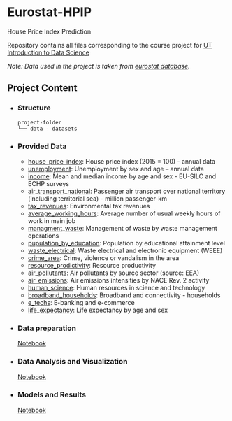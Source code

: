 # Eurostat-HPIP
House Price Index Prediction
 
Repository contains all files corresponding to the course project for [UT Introduction to Data Science](https://courses.cs.ut.ee/2020/ids/fall)

_Note: Data used in the project is taken from [eurostat database](https://ec.europa.eu/eurostat/data/database)._

## Project Content

- ### Structure
   ```
   project-folder
   └── data - datasets
   ```

- ### Provided Data
	- [house_price_index](https://ec.europa.eu/eurostat/databrowser/view/prc_hpi_a/default/table?lang=en): House price index (2015 = 100) - annual data
	- [unemployment](https://ec.europa.eu/eurostat/databrowser/product/view/une_rt_a?lang=en): Unemployment by sex and age – annual data
	- [income](https://ec.europa.eu/eurostat/databrowser/product/view/ilc_di03?lang=en):  Mean and median income by age and sex - EU-SILC and ECHP surveys
	- [air_transport_national](https://ec.europa.eu/eurostat/databrowser/view/avia_tppa/default/table?lang=en): Passenger air transport over national territory (including territorial sea) - million passenger-km
	- [tax_revenues](https://ec.europa.eu/eurostat/databrowser/view/env_ac_tax/default/table?lang=en): Environmental tax revenues
	- [average_working_hours](https://ec.europa.eu/eurostat/databrowser/view/lfsa_ewhun2/default/table?lang=en): Average number of usual weekly hours of work in main job
	- [managment_waste](https://ec.europa.eu/eurostat/databrowser/view/env_wassd/default/table?lang=en): Management of waste by waste management operations
	- [pupulation_by_education](https://ec.europa.eu/eurostat/databrowser/product/view/edat_lfse_03?lang=en): Population by educational attainment level
	- [waste_electrical](https://ec.europa.eu/eurostat/databrowser/view/env_waselee/default/table?lang=en): Waste electrical and electronic equipment (WEEE)
	- [crime_area](https://ec.europa.eu/eurostat/databrowser/product/view/ilc_mddw03?lang=en): Crime, violence or vandalism in the area
	- [resource_prodictivity](https://ec.europa.eu/eurostat/databrowser/view/env_ac_rp/default/table?lang=en): Resource productivity
	- [air_pollutants](https://ec.europa.eu/eurostat/databrowser/view/env_air_emis/default/table?lang=en): Air pollutants by source sector (source: EEA)
	- [air_emissions](https://ec.europa.eu/eurostat/databrowser/view/env_ac_aeint_r2/default/table?lang=en): Air emissions intensities by NACE Rev. 2 activity
	- [human_science](https://appsso.eurostat.ec.europa.eu/nui/show.do?dataset=hrst_st_ncat&lang=en): Human resources in science and technology 
	- [broadband_households](https://ec.europa.eu/eurostat/databrowser/view/isoc_bde15b_h/default/table?lang=en): Broadband and connectivity - households
	- [e_techs](https://ec.europa.eu/eurostat/databrowser/view/isoc_bde15cbc/default/table?lang=en): E-banking and e-commerce
	- [life_expectancy](https://ec.europa.eu/eurostat/databrowser/view/demo_mlexpec/default/table?lang=en): Life expectancy by age and sex

- ### Data preparation
  [Notebook](https://github.com/d1z0rz/hpip/blob/master/Dataset_Formatting.ipynb)
- ### Data Analysis and Visualization
  [Notebook](https://github.com/d1z0rz/hpip/blob/master/Correlations%20and%20visualisation.ipynb)
- ### Models and Results
  [Notebook](https://github.com/d1z0rz/hpip/blob/master/Models.ipynb)

